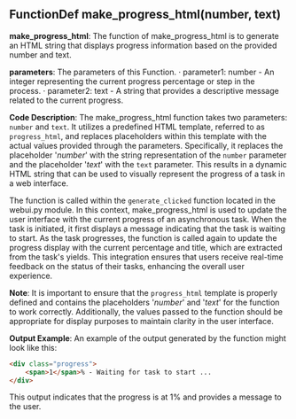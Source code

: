 ## FunctionDef make_progress_html(number, text)
**make_progress_html**: The function of make_progress_html is to generate an HTML string that displays progress information based on the provided number and text.

**parameters**: The parameters of this Function.
· parameter1: number - An integer representing the current progress percentage or step in the process.
· parameter2: text - A string that provides a descriptive message related to the current progress.

**Code Description**: The make_progress_html function takes two parameters: `number` and `text`. It utilizes a predefined HTML template, referred to as `progress_html`, and replaces placeholders within this template with the actual values provided through the parameters. Specifically, it replaces the placeholder '*number*' with the string representation of the `number` parameter and the placeholder '*text*' with the `text` parameter. This results in a dynamic HTML string that can be used to visually represent the progress of a task in a web interface.

The function is called within the `generate_clicked` function located in the webui.py module. In this context, make_progress_html is used to update the user interface with the current progress of an asynchronous task. When the task is initiated, it first displays a message indicating that the task is waiting to start. As the task progresses, the function is called again to update the progress display with the current percentage and title, which are extracted from the task's yields. This integration ensures that users receive real-time feedback on the status of their tasks, enhancing the overall user experience.

**Note**: It is important to ensure that the `progress_html` template is properly defined and contains the placeholders '*number*' and '*text*' for the function to work correctly. Additionally, the values passed to the function should be appropriate for display purposes to maintain clarity in the user interface.

**Output Example**: An example of the output generated by the function might look like this:
```html
<div class="progress">
    <span>1</span>% - Waiting for task to start ...
</div>
``` 
This output indicates that the progress is at 1% and provides a message to the user.
